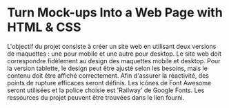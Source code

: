 # Turn Mock-ups Into a Web Page with HTML & CSS

L'objectif du projet consiste à créer un site web en utilisant deux versions de maquettes : une pour mobile et une autre pour desktop. Le site web doit correspondre fidèlement au design des maquettes mobile et desktop. Pour la version tablette, le design peut être ajusté selon les besoins, mais le contenu doit être affiché correctement. Afin d'assurer la réactivité, des points de rupture efficaces seront définis. Les icônes de Font Awesome seront utilisées et la police choisie est 'Railway' de Google Fonts. Les ressources du projet peuvent être trouvées dans le lien fourni.
